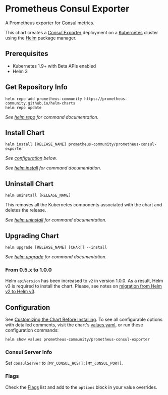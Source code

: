 # Prometheus Consul Exporter

A Prometheus exporter for [Consul](https://www.consul.io/) metrics.

This chart creates a [Consul Exporter](https://github.com/prometheus/consul_exporter) deployment on a [Kubernetes](http://kubernetes.io) cluster using the [Helm](https://helm.sh) package manager.

## Prerequisites

- Kubernetes 1.9+ with Beta APIs enabled
- Helm 3

## Get Repository Info

<!-- textlint-disable terminology -->
```console
helm repo add prometheus-community https://prometheus-community.github.io/helm-charts
helm repo update
```

_See [helm repo](https://helm.sh/docs/helm/helm_repo/) for command documentation._
<!-- textlint-enable -->

## Install Chart

```console
helm install [RELEASE_NAME] prometheus-community/prometheus-consul-exporter
```

_See [configuration](#configuration) below._

_See [helm install](https://helm.sh/docs/helm/helm_install/) for command documentation._

## Uninstall Chart

```console
helm uninstall [RELEASE_NAME]
```

This removes all the Kubernetes components associated with the chart and deletes the release.

_See [helm uninstall](https://helm.sh/docs/helm/helm_uninstall/) for command documentation._

## Upgrading Chart

```console
helm upgrade [RELEASE_NAME] [CHART] --install
```

_See [helm upgrade](https://helm.sh/docs/helm/helm_upgrade/) for command documentation._

### From 0.5.x to 1.0.0

Helm `apiVersion` has been increased to `v2` in version 1.0.0. As a result, Helm v3 is required to install the chart. Please, see notes on [migration from Helm v2 to Helm v3](https://helm.sh/docs/topics/v2_v3_migration/).

## Configuration

See [Customizing the Chart Before Installing](https://helm.sh/docs/intro/using_helm/#customizing-the-chart-before-installing). To see all configurable options with detailed comments, visit the chart's [values.yaml](values.yaml), or run these configuration commands:

```console
helm show values prometheus-community/prometheus-consul-exporter
```

### Consul Server Info

Set `consulServer` to `[MY_CONSUL_HOST]:[MY_CONSUL_PORT]`.

### Flags

Check the [Flags](https://github.com/prometheus/consul_exporter#flags) list and add to the `options` block in your value overrides.
